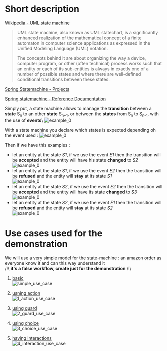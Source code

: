 Short description
===================

[Wikipedia - UML state machine](https://en.wikipedia.org/wiki/UML_state_machine)

>UML state machine, also known as UML statechart, is a significantly enhanced realization of the mathematical concept of a finite automaton in computer science applications as expressed in the Unified Modeling Language (UML) notation.
> 
>The concepts behind it are about organizing the way a device, computer program, or other (often technical) process works such that an entity or each of its sub-entities is always in exactly one of a number of possible states and where there are well-defined conditional transitions between these states.

[Spring Statemachine - Projects](https://projects.spring.io/spring-statemachine)

[Spring statemachine - Reference Documentation](https://docs.spring.io/spring-statemachine/docs/current/reference/htmlsingle)



Simply put, a state machine allows to manage the **transition** between a **state** S<sub>n</sub> to an other **state** S<sub>n+1</sub>, or between the **states** from S<sub>n</sub> to S<sub>n-1</sub>, with the use of **events**\ 
![example_0](svg/example_0.svg)

With a state machine you declare which states is expected depending oh the event used :
![example_0](svg/example_1.svg)

Then if we have this examples :
* let an entity at the state _S1_, if we use the event _E1_ then the transition will be **accepted** and the entity will have his state **changed** to _S2_\
![example_0](svg/example_2.svg)
* let an entity at the state _S1_, if we use the event _E2_ then the transition will be **refused** and the entity will **stay** at its state _S1_\
![example_0](svg/example_3.svg)
* let an entity at the state _S2_, if we use the event _E2_ then the transition will be **accepted** and the entity will have its state **changed** to _S3_\
![example_0](svg/example_4.svg)
* let an entity at the state _S2_, if we use the event _E1_ then the transition will be **refused** and the entity will **stay** at its state _S2_\
![example_0](svg/example_5.svg)


Use cases used for the demonstration
==============

We will use a very simple model for the state-machine : an amazon order as everyone know it and can this way understand it\
 /!\ **it's a false workflow, create just for the demonstration** /!\

1. [basic](https://github.com/FrogDevelopment/state-machine-demo/tree/0_simple_use_case)\
![simple_use_case](svg/demo_state_0.svg)

2. [usning action](https://github.com/FrogDevelopment/state-machine-demo/tree/1_action_use_case)\
![1_action_use_case](svg/demo_state_1.svg)

3. [using guard](https://github.com/FrogDevelopment/state-machine-demo/tree/2_guard_use_case)\
![2_guard_use_case](svg/demo_state_2.svg)

4. [using choice](https://github.com/FrogDevelopment/state-machine-demo/tree/3_choice_use_case)\
![3_choice_use_case](svg/demo_state_3.svg)

5. [having interactions](https://github.com/FrogDevelopment/state-machine-demo/tree/4_interaction_use_case)\
![4_interaction_use_case](svg/demo_state_4.svg)
